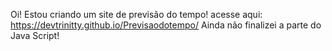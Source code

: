 Oi! Estou criando um site de previsão do tempo!
acesse aqui:  https://devtrinitty.github.io/Previsaodotempo/
Ainda não finalizei a parte do Java Script!
